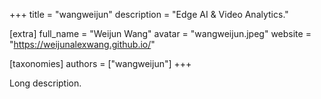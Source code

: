 +++
title = "wangweijun"
description = "Edge AI & Video Analytics."

[extra]
full_name = "Weijun Wang"
avatar = "wangweijun.jpeg"
website = "https://weijunalexwang.github.io/"

[taxonomies]
authors = ["wangweijun"]
+++

Long description.
